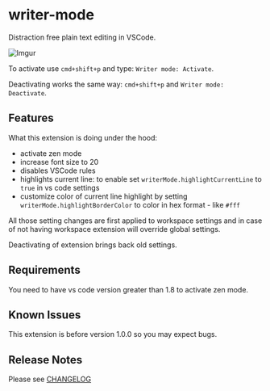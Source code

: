 # writer-mode

Distraction free plain text editing in VSCode.

![Imgur](https://i.imgur.com/33zYvoE.gif)

To activate use `cmd+shift+p` and type: `Writer mode: Activate`.

Deactivating works the same way: `cmd+shift+p` and `Writer mode: Deactivate`.

## Features

What this extension is doing under the hood:

- activate zen mode
- increase font size to 20
- disables VSCode rules
- highlights current line: to enable set `writerMode.highlightCurrentLine` to `true` in vs code settings
- customize color of current line highlight by setting `writerMode.highlightBorderColor` to color in hex format - like `#fff`

All those setting changes are first applied to workspace settings and in
case of not having workspace extension will override global settings.

Deactivating of extension brings back old settings.

## Requirements

You need to have vs code version greater than 1.8 to activate zen mode.

## Known Issues

This extension is before version 1.0.0 so you may expect bugs.

## Release Notes

Please see [CHANGELOG](./CHANGELOG.md)
